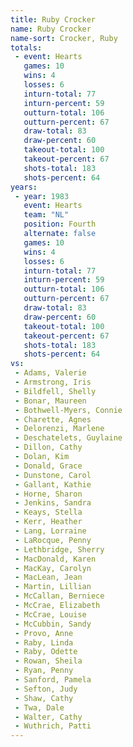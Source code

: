 ```yaml
---
title: Ruby Crocker
name: Ruby Crocker
name-sort: Crocker, Ruby
totals:
 - event: Hearts
   games: 10
   wins: 4
   losses: 6
   inturn-total: 77
   inturn-percent: 59
   outturn-total: 106
   outturn-percent: 67
   draw-total: 83
   draw-percent: 60
   takeout-total: 100
   takeout-percent: 67
   shots-total: 183
   shots-percent: 64
years:
 - year: 1983
   event: Hearts
   team: "NL"
   position: Fourth
   alternate: false
   games: 10
   wins: 4
   losses: 6
   inturn-total: 77
   inturn-percent: 59
   outturn-total: 106
   outturn-percent: 67
   draw-total: 83
   draw-percent: 60
   takeout-total: 100
   takeout-percent: 67
   shots-total: 183
   shots-percent: 64
vs:
 - Adams, Valerie
 - Armstrong, Iris
 - Bildfell, Shelly
 - Bonar, Maureen
 - Bothwell-Myers, Connie
 - Charette, Agnes
 - Delorenzi, Marlene
 - Deschatelets, Guylaine
 - Dillon, Cathy
 - Dolan, Kim
 - Donald, Grace
 - Dunstone, Carol
 - Gallant, Kathie
 - Horne, Sharon
 - Jenkins, Sandra
 - Keays, Stella
 - Kerr, Heather
 - Lang, Lorraine
 - LaRocque, Penny
 - Lethbridge, Sherry
 - MacDonald, Karen
 - MacKay, Carolyn
 - MacLean, Jean
 - Martin, Lillian
 - McCallan, Berniece
 - McCrae, Elizabeth
 - McCrae, Louise
 - McCubbin, Sandy
 - Provo, Anne
 - Raby, Linda
 - Raby, Odette
 - Rowan, Sheila
 - Ryan, Penny
 - Sanford, Pamela
 - Sefton, Judy
 - Shaw, Cathy
 - Twa, Dale
 - Walter, Cathy
 - Wuthrich, Patti
---
```

